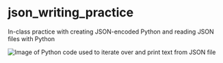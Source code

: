 # json_writing_practice
In-class practice with creating JSON-encoded Python and reading JSON files with Python

![Image of Python code used to iterate over and print text from JSON file](C:\Users\racha\Desktop\Python2\JSON_Practice\JSON_Python_parsing.png)

